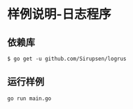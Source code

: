 样例说明-日志程序
==============

## 依赖库

```shell
$ go get -u github.com/Sirupsen/logrus
```

## 运行样例

```
go run main.go
```
